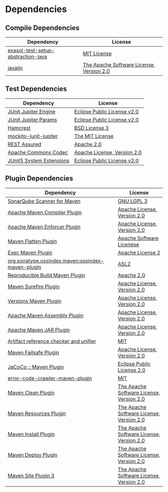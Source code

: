 <!-- @formatter:off -->
# Dependencies

## Compile Dependencies

| Dependency                              | License                                       |
| --------------------------------------- | --------------------------------------------- |
| [exasol-test-setup-abstraction-java][0] | [MIT License][1]                              |
| [javalin][2]                            | [The Apache Software License, Version 2.0][3] |

## Test Dependencies

| Dependency                     | License                           |
| ------------------------------ | --------------------------------- |
| [JUnit Jupiter Engine][4]      | [Eclipse Public License v2.0][5]  |
| [JUnit Jupiter Params][4]      | [Eclipse Public License v2.0][5]  |
| [Hamcrest][8]                  | [BSD License 3][9]                |
| [mockito-junit-jupiter][10]    | [The MIT License][11]             |
| [REST Assured][12]             | [Apache 2.0][13]                  |
| [Apache Commons Codec][14]     | [Apache License, Version 2.0][15] |
| [JUnit5 System Extensions][16] | [Eclipse Public License v2.0][17] |

## Plugin Dependencies

| Dependency                                              | License                                       |
| ------------------------------------------------------- | --------------------------------------------- |
| [SonarQube Scanner for Maven][18]                       | [GNU LGPL 3][19]                              |
| [Apache Maven Compiler Plugin][20]                      | [Apache License, Version 2.0][15]             |
| [Apache Maven Enforcer Plugin][22]                      | [Apache License, Version 2.0][15]             |
| [Maven Flatten Plugin][24]                              | [Apache Software Licenese][3]                 |
| [Exec Maven Plugin][26]                                 | [Apache License 2][3]                         |
| [org.sonatype.ossindex.maven:ossindex-maven-plugin][28] | [ASL2][3]                                     |
| [Reproducible Build Maven Plugin][30]                   | [Apache 2.0][3]                               |
| [Maven Surefire Plugin][32]                             | [Apache License, Version 2.0][15]             |
| [Versions Maven Plugin][34]                             | [Apache License, Version 2.0][15]             |
| [Apache Maven Assembly Plugin][36]                      | [Apache License, Version 2.0][15]             |
| [Apache Maven JAR Plugin][38]                           | [Apache License, Version 2.0][15]             |
| [Artifact reference checker and unifier][40]            | [MIT][41]                                     |
| [Maven Failsafe Plugin][42]                             | [Apache License, Version 2.0][15]             |
| [JaCoCo :: Maven Plugin][44]                            | [Eclipse Public License 2.0][45]              |
| [error-code-crawler-maven-plugin][46]                   | [MIT][41]                                     |
| [Maven Clean Plugin][48]                                | [The Apache Software License, Version 2.0][3] |
| [Maven Resources Plugin][50]                            | [The Apache Software License, Version 2.0][3] |
| [Maven Install Plugin][52]                              | [The Apache Software License, Version 2.0][3] |
| [Maven Deploy Plugin][54]                               | [The Apache Software License, Version 2.0][3] |
| [Maven Site Plugin 3][56]                               | [The Apache Software License, Version 2.0][3] |

[17]: http://www.eclipse.org/legal/epl-v20.html
[3]: http://www.apache.org/licenses/LICENSE-2.0.txt
[32]: https://maven.apache.org/surefire/maven-surefire-plugin/
[13]: http://www.apache.org/licenses/LICENSE-2.0.html
[48]: http://maven.apache.org/plugins/maven-clean-plugin/
[10]: https://github.com/mockito/mockito
[41]: https://opensource.org/licenses/MIT
[42]: https://maven.apache.org/surefire/maven-failsafe-plugin/
[24]: https://www.mojohaus.org/flatten-maven-plugin/
[26]: http://www.mojohaus.org/exec-maven-plugin
[14]: https://commons.apache.org/proper/commons-codec/
[34]: http://www.mojohaus.org/versions-maven-plugin/
[9]: http://opensource.org/licenses/BSD-3-Clause
[20]: https://maven.apache.org/plugins/maven-compiler-plugin/
[0]: https://github.com/exasol/exasol-test-setup-abstraction-java/
[45]: https://www.eclipse.org/legal/epl-2.0/
[19]: http://www.gnu.org/licenses/lgpl.txt
[44]: https://www.jacoco.org/jacoco/trunk/doc/maven.html
[12]: http://code.google.com/p/rest-assured
[11]: https://github.com/mockito/mockito/blob/main/LICENSE
[30]: http://zlika.github.io/reproducible-build-maven-plugin
[1]: https://github.com/exasol/exasol-test-setup-abstraction-java/blob/main/LICENSE
[15]: https://www.apache.org/licenses/LICENSE-2.0.txt
[18]: http://sonarsource.github.io/sonar-scanner-maven/
[22]: https://maven.apache.org/enforcer/maven-enforcer-plugin/
[5]: https://www.eclipse.org/legal/epl-v20.html
[52]: http://maven.apache.org/plugins/maven-install-plugin/
[4]: https://junit.org/junit5/
[28]: https://sonatype.github.io/ossindex-maven/maven-plugin/
[16]: https://github.com/itsallcode/junit5-system-extensions
[2]: https://javalin.io/
[8]: http://hamcrest.org/JavaHamcrest/
[54]: http://maven.apache.org/plugins/maven-deploy-plugin/
[56]: http://maven.apache.org/plugins/maven-site-plugin/
[50]: http://maven.apache.org/plugins/maven-resources-plugin/
[40]: https://github.com/exasol/artifact-reference-checker-maven-plugin
[46]: https://github.com/exasol/error-code-crawler-maven-plugin
[38]: https://maven.apache.org/plugins/maven-jar-plugin/
[36]: https://maven.apache.org/plugins/maven-assembly-plugin/
